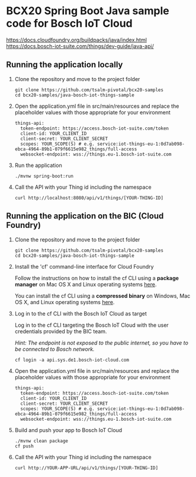 # BCX20 Spring Boot Java sample code for Bosch IoT Cloud

https://docs.cloudfoundry.org/buildpacks/java/index.html
https://docs.bosch-iot-suite.com/things/dev-guide/java-api/

## Running the application locally
1. Clone the repository and move to the project folder
    ```
    git clone https://github.com/tsalm-pivotal/bcx20-samples
    cd bcx20-samples/java-bosch-iot-things-sample
    ```
2. Open the application.yml file in src/main/resources and replace the placeholder values with those appropriate for your environment
    ```
    things-api:
      token-endpoint: https://access.bosch-iot-suite.com/token
      client-id: YOUR_CLIENT_ID
      client-secret: YOUR_CLIENT_SECRET
      scopes: YOUR_SCOPE(S) # e.g. service:iot-things-eu-1:0d7ab098-ebca-4964-89b1-079f6615e982_things/full-access
      websocket-endpoint: wss://things.eu-1.bosch-iot-suite.com
3. Run the application
    ```
    ./mvnw spring-boot:run
    ```
4. Call the API with your Thing id including the namespace
    ```
    curl http://localhost:8080/api/v1/things/[YOUR-THING-ID]
    ```

## Running the application on the BIC (Cloud Foundry)
1. Clone the repository and move to the project folder
    ```
    git clone https://github.com/tsalm-pivotal/bcx20-samples
    cd bcx20-samples/java-bosch-iot-things-sample
    ```
   
2. Install the 'cf' command-line interface for Cloud Foundry

    Follow the instructions on how to install the cf CLI using a **package manager** on Mac OS X and Linux operating systems [here](https://docs.cloudfoundry.org/cf-cli/install-go-cli.html#pkg).
    
    You can install the cf CLI using a **compressed binary** on Windows, Mac OS X, and Linux operating systems [here](https://github.com/cloudfoundry/cli#installers-and-compressed-binaries).
    
3. Log in to the cf CLI with the Bosch IoT Cloud as target
    
    Log in to the cf CLI targeting the Bosch IoT Cloud with the user credentials provided by the BIC team.

    *Hint: The endpoint is not exposed to the public internet, so you have to be connected to Bosch network.*
    ```
    cf login -a api.sys.de1.bosch-iot-cloud.com
    ```
4. Open the application.yml file in src/main/resources and replace the placeholder values with those appropriate for your environment
    ```
    things-api:
      token-endpoint: https://access.bosch-iot-suite.com/token
      client-id: YOUR_CLIENT_ID
      client-secret: YOUR_CLIENT_SECRET
      scopes: YOUR_SCOPE(S) # e.g. service:iot-things-eu-1:0d7ab098-ebca-4964-89b1-079f6615e982_things/full-access
      websocket-endpoint: wss://things.eu-1.bosch-iot-suite.com
5. Build and push your app to Bosch IoT Cloud
    ```
    ./mvnw clean package
    cf push
    ```   
6. Call the API with your Thing id including the namespace
   ```
   curl http://YOUR-APP-URL/api/v1/things/[YOUR-THING-ID]
   ```
